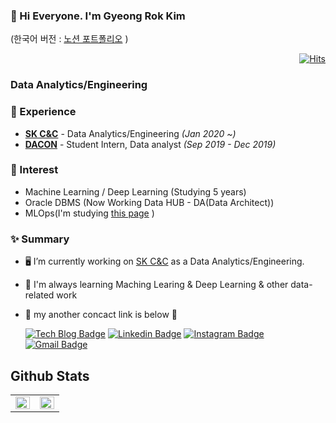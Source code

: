 ### 👋 Hi Everyone. I'm Gyeong Rok Kim

(한국어 버전 : [노션 포트폴리오](https://bluemumin.notion.site/bluemumin/Blue-mumin-57d3d37276be466798e077a267e2bd3c) )

  <div align=right>
  
  [![Hits](https://hits.seeyoufarm.com/api/count/incr/badge.svg?url=https%3A%2F%2Fgithub.com%2Fbluemumin&count_bg=%2379C83D&title_bg=%23555555&icon=&icon_color=%23E7E7E7&title=hits&edge_flat=false)](https://hits.seeyoufarm.com)
  
   </div>

### Data Analytics/Engineering

### 💫 Experience
- **[SK C&C](https://www.skcc.co.kr/)** - Data Analytics/Engineering *(Jan 2020 ~)*
- **[DACON](https://dacon.io/)** - Student Intern, Data analyst *(Sep 2019 - Dec 2019)* 
  
### 📝 Interest
- Machine Learning / Deep Learning (Studying 5 years)
- Oracle DBMS (Now Working Data HUB - DA(Data Architect)) 
- MLOps(I'm studying [this page](https://fullstackdeeplearning.com/) )

### ✨ Summary

- 🖥️ I’m currently working on [SK C&C](https://www.skcc.co.kr/) as a Data Analytics/Engineering.
- 📘 I'm always learning Maching Learing & Deep Learning & other data-related work 
- 🔽 my another concact link is below 🔽

  [![Tech Blog Badge](http://img.shields.io/badge/-Tech%20blog-black?style=flat-square&logo=github&link=https://bluemumin.github.io/)](https://bluemumin.github.io/) 
[![Linkedin Badge](https://img.shields.io/badge/-LinkedIn-blue?style=flat-square&logo=Linkedin&logoColor=white&link=https://www.linkedin.com/in/%EA%B2%BD%EB%A1%9D-%EA%B9%80-a1bb6b192/)](https://www.linkedin.com/in/%EA%B2%BD%EB%A1%9D-%EA%B9%80-a1bb6b192/) 
[![Instagram Badge](https://img.shields.io/badge/-Instagram-dd2a7b?style=flat-square&logo=instagram&logoColor=white&link=https://www.instagram.com/rokrok1217/)](https://www.instagram.com/rokrok1217/) 
[![Gmail Badge](https://img.shields.io/badge/-Gmail-d14836?style=flat-square&logo=Gmail&logoColor=white&link=mailto:bluedice0504@gmail.com)](mailto:bluedice0504@gmail.com)

## Github Stats  
<table><tr><td valign="top" width="50%">

<img src="https://github-readme-stats.vercel.app/api?username=bluemumin&show_icons=true&count_private=true&hide_border=true&theme=buefy&show_icons=true" align="left" style="width: 100%" />

</td><td valign="top" width="50%">

<img src="https://github-readme-stats.vercel.app/api/top-langs/?username=bluemumin&hide_border=true&layout=compact" align="left" style="width: 100%" />

</td></tr></table>  
